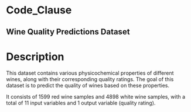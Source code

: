 # Code_Clause
## Wine Quality Predictions Dataset
# Description
This dataset contains various physicochemical properties of different wines, along with their corresponding quality ratings. 
The goal of this dataset is to predict the quality of wines based on these properties.

It consists of 1599 red wine samples and 4898 white wine samples, with a total of 11 input variables and 1 output variable (quality rating).
